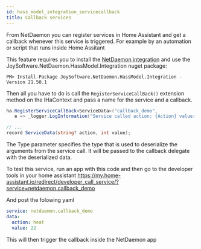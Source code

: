 ```yaml
---
id: hass_model_integration_servicecallback
title: Callback services 
---
```


From NetDaemon you can register services in Home Assistant and get a callback whenever this service is triggered. For example by an automation or script that runs inside Home Assitant

This feature requires you to install the [NetDaemon integration](v3/started/integration.md) and use the JoySoftware.NetDaemon.HassModel.Integration nuget package:


```shell
PM> Install-Package JoySoftware.NetDaemon.HassModel.Integration -Version 21.50.1
```


Then all you have to do is call the `RegisterServiceCallBack()` extension method on the IHaContext and pass a name for the service and a callback.

```csharp
ha.RegisterServiceCallBack<ServiceData>("callback_demo", 
   e => _logger.LogInformation("Service called action: {Action} value: {value}", e?.action, e?.value));

// ...
record ServiceData(string? action, int value);
```

The Type parameter specifies the type that is used to deserialize the arguments from the service call. It will be passed to the callback delegate with the deserialized data.

To test this service, run an app with this code and then go to the developer tools in your home assistant https://my.home-assistant.io/redirect/developer_call_service/?service=netdaemon.callback_demo


And post the folowing yaml 
```yaml
service: netdaemon.callback_demo
data: 
  action: heat
  value: 22
```

This will then trigger the callback inside the NetDaemon app